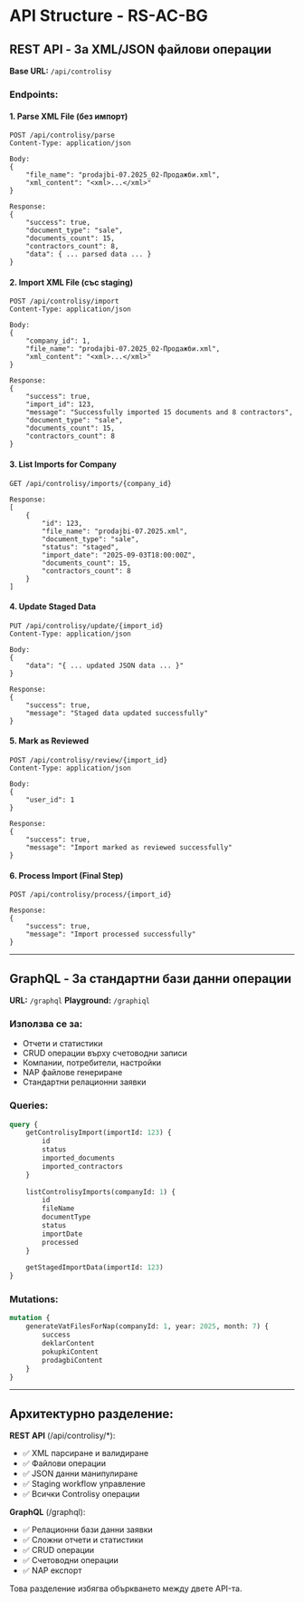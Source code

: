 # API Structure - RS-AC-BG

## REST API - За XML/JSON файлови операции
**Base URL:** `/api/controlisy`

### Endpoints:

#### 1. Parse XML File (без импорт)
```
POST /api/controlisy/parse
Content-Type: application/json

Body:
{
    "file_name": "prodajbi-07.2025_02-Продажби.xml",
    "xml_content": "<xml>...</xml>"
}

Response:
{
    "success": true,
    "document_type": "sale",
    "documents_count": 15,
    "contractors_count": 8,
    "data": { ... parsed data ... }
}
```

#### 2. Import XML File (със staging)
```
POST /api/controlisy/import
Content-Type: application/json

Body:
{
    "company_id": 1,
    "file_name": "prodajbi-07.2025_02-Продажби.xml", 
    "xml_content": "<xml>...</xml>"
}

Response:
{
    "success": true,
    "import_id": 123,
    "message": "Successfully imported 15 documents and 8 contractors",
    "document_type": "sale",
    "documents_count": 15,
    "contractors_count": 8
}
```

#### 3. List Imports for Company
```
GET /api/controlisy/imports/{company_id}

Response:
[
    {
        "id": 123,
        "file_name": "prodajbi-07.2025.xml",
        "document_type": "sale", 
        "status": "staged",
        "import_date": "2025-09-03T18:00:00Z",
        "documents_count": 15,
        "contractors_count": 8
    }
]
```

#### 4. Update Staged Data
```
PUT /api/controlisy/update/{import_id}
Content-Type: application/json

Body:
{
    "data": "{ ... updated JSON data ... }"
}

Response:
{
    "success": true,
    "message": "Staged data updated successfully"
}
```

#### 5. Mark as Reviewed
```
POST /api/controlisy/review/{import_id}
Content-Type: application/json

Body:
{
    "user_id": 1
}

Response:
{
    "success": true,
    "message": "Import marked as reviewed successfully"
}
```

#### 6. Process Import (Final Step)
```
POST /api/controlisy/process/{import_id}

Response:
{
    "success": true,
    "message": "Import processed successfully"
}
```

---

## GraphQL - За стандартни бази данни операции
**URL:** `/graphql`
**Playground:** `/graphiql`

### Използва се за:
- Отчети и статистики
- CRUD операции върху счетоводни записи
- Компании, потребители, настройки
- NAP файлове генериране
- Стандартни релационни заявки

### Queries:
```graphql
query {
    getControlisyImport(importId: 123) {
        id
        status
        imported_documents
        imported_contractors
    }
    
    listControlisyImports(companyId: 1) {
        id
        fileName
        documentType
        status
        importDate
        processed
    }
    
    getStagedImportData(importId: 123)
}
```

### Mutations:
```graphql
mutation {
    generateVatFilesForNap(companyId: 1, year: 2025, month: 7) {
        success
        deklarContent
        pokupkiContent
        prodagbiContent
    }
}
```

---

## Архитектурно разделение:

**REST API** (/api/controlisy/*):
- ✅ XML парсиране и валидиране
- ✅ Файлови операции 
- ✅ JSON данни манипулиране
- ✅ Staging workflow управление
- ✅ Всички Controlisy операции

**GraphQL** (/graphql):
- ✅ Релационни бази данни заявки
- ✅ Сложни отчети и статистики  
- ✅ CRUD операции
- ✅ Счетоводни операции
- ✅ NAP експорт

Това разделение избягва объркването между двете API-та.